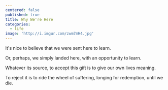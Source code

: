 ```yaml
---
centered: false
published: true
title: Why We're Here
categories:
  - life
image: 'http://i.imgur.com/zwm7mH4.jpg'
---
```

It's nice to believe
that we were sent here to learn.

Or, perhaps,
we simply landed here,
with an opportunity to learn.

Whatever its source,
to accept this gift
is to give our own lives meaning.

To reject it
is to ride the wheel of suffering,
longing for redemption,
until we die.

